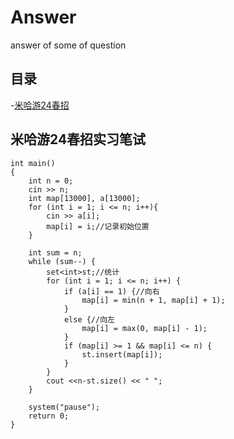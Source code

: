 # Answer
answer of some of question
## 目录
  -[米哈游24春招](#米哈游24春招实习笔试)
  




  ## 米哈游24春招实习笔试


```
int main()
{
	int n = 0;
	cin >> n;
	int map[13000], a[13000];
	for (int i = 1; i <= n; i++){
		cin >> a[i];
		map[i] = i;//记录初始位置
	}

	int sum = n;
	while (sum--) {
		set<int>st;//统计
		for (int i = 1; i <= n; i++) {
			if (a[i] == 1) {//向右
				map[i] = min(n + 1, map[i] + 1);
			}
			else {//向左
				map[i] = max(0, map[i] - 1);
			}
			if (map[i] >= 1 && map[i] <= n) {
				st.insert(map[i]);
			}
		}
		cout <<n-st.size() << " ";
	}

	system("pause");
	return 0;
}
```




